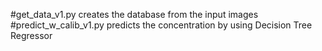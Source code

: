#get_data_v1.py creates the database from the input images
#predict_w_calib_v1.py predicts the concentration by using Decision Tree Regressor
